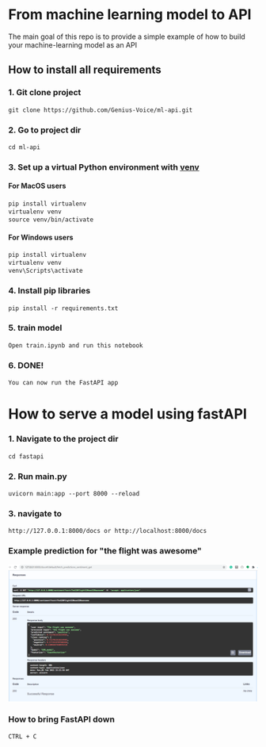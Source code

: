 # From machine learning model to API

The main goal of this repo is to provide a simple example of how to build your machine-learning model as an API

## How to install all requirements

### 1. Git clone project

```
git clone https://github.com/Genius-Voice/ml-api.git
```

### 2. Go to project dir

```
cd ml-api
```

### 3. Set up a virtual Python environment with [venv](https://docs.python.org/3/library/venv.html)

#### For MacOS users

```
pip install virtualenv
virtualenv venv
source venv/bin/activate
```

#### For Windows users

```
pip install virtualenv
virtualenv venv
venv\Scripts\activate
```

### 4. Install pip libraries

```
pip install -r requirements.txt
```

### 5. train model

```
Open train.ipynb and run this notebook
```

### 6. DONE! 
```
You can now run the FastAPI app
```

# How to serve a model using fastAPI

### 1. Navigate to the project dir

```
cd fastapi
```

### 2. Run main.py

```
uvicorn main:app --port 8000 --reload
```

### 3. navigate to

```
http://127.0.0.1:8000/docs or http://localhost:8000/docs
```

### Example prediction for "the flight was awesome"

![](images/fastapi_response.png)


### How to bring FastAPI down

```
CTRL + C
```


